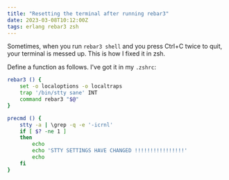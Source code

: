 ```yaml
---
title: "Resetting the terminal after running rebar3"
date: 2023-03-08T10:12:00Z
tags: erlang rebar3 zsh
---
```


Sometimes, when you run `rebar3 shell` and you press Ctrl+C twice to quit, your terminal is messed up. This is how I
fixed it in zsh.

Define a function as follows. I've got it in my `.zshrc`:

```sh
rebar3 () {
	set -o localoptions -o localtraps
	trap '/bin/stty sane' INT
	command rebar3 "$@"
}
```


```zsh
precmd () {
	stty -a | \grep -q -e '-icrnl'
	if [ $? -ne 1 ]
	then
		echo
		echo 'STTY SETTINGS HAVE CHANGED !!!!!!!!!!!!!!!!'
		echo
	fi
}
```
